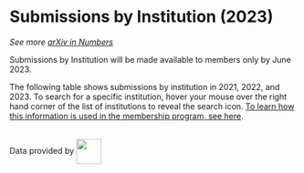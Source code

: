
<script type='text/javascript' src="https://code.jquery.com/jquery-3.7.1.js"></script>  
<script type='text/javascript' src="https://cdn.datatables.net/2.1.2/js/dataTables.js"></script>  
<link href="https://cdn.datatables.net/2.1.2/css/dataTables.dataTables.css" rel="stylesheet" type="text/css">  

# Submissions by Institution (2023)

_See more [arXiv in Numbers](2023_usage.md)_

Submissions by Institution will be made available to members only by June 2023.

The following table shows submissions by institution in 2021, 2022, and 2023. To search for a specific institution, hover your mouse over the right hand corner of the list of institutions to reveal the search icon. [To learn how this information is used in the membership program, see here](../../about/membership.md).  

<table id="institution_rank" class="table datatable display" width="100%"></table>  
<script type='text/javascript' src="https://storage.googleapis.com/info-arxiv-org-stats/institution_submissions.js"></script>

Data provided by
<img width="44" style="vertical-align:middle" src='https://arxiv.org/scopus.png'/>  
